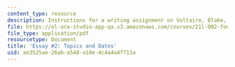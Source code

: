 ```yaml
---
content_type: resource
description: Instructions for a writing assignment on Voltaire, Blake, and Williams.
file: https://ol-ocw-studio-app-qa.s3.amazonaws.com/courses/21l-002-foundations-of-western-culture-ii-fall-2002/ae3525ae26aba548a18e4c4a4a4f711a_essay2.pdf
file_type: application/pdf
resourcetype: Document
title: 'Essay #2: Topics and Dates'
uid: ae3525ae-26ab-a548-a18e-4c4a4a4f711a
---
```

